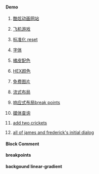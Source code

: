 #### Demo
1. [酷炫动画网站](https://tympanus.net/codrops/css_reference/)
1. [飞机游戏](https://tympanus.net/Tutorials/TheAviator/part1.html) 
1. [标准化 reset](https://necolas.github.io/normalize.css/)
1. [字体](https://fontawesome.com/)
1. [橘皮配色](http://colours.neilorangepeel.com/)
1. [HEX颜色](https://rgb.to/)
1. [免费图片](https://unsplash.com)
1. [流式布局](http://www.liquidapsive.com/)
1. [响应式布局break points](https://gs.statcounter.com/screen-resolution-stats)
1. [媒体查询](https://tympanus.net/codrops/css_reference/media-queries/)

1. [add two crickets]()
2. [all of james and frederick's initial dialog]()

#### Block Comment

#### breakpoints
#### backgound linear-gradient
